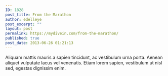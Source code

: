 ```yaml
---
ID: 1828
post_title: From the Marathon
author: edelleye
post_excerpt: ""
layout: post
permalink: https://mydivein.com/from-the-marathon/
published: true
post_date: 2013-06-26 01:21:13
---
```

Aliquam mattis mauris a sapien tincidunt, ac vestibulum urna porta. Aenean aliquet vulputate lacus vel venenatis. Etiam lorem sapien, vestibulum ut nisl sed, egestas dignissim enim.
